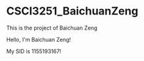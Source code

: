 # CSCI3251_BaichuanZeng
This is the project of Baichuan Zeng

Hello, I'm Baichuan Zeng!

My SID is 1155193167!
